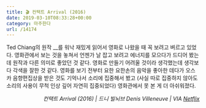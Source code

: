 ```yaml
---
title: 🎬 컨택트 Arrival (2016)
date: 2019-03-10T08:33:28+00:00
category: 마주한다
url: /14174
---
```


Ted Chiang의 원작 _<Story of Your Life>_를 워낙 재밌게 읽어서 영화로 나왔을 때 꼭 보려고 벼르고 있었다. 영화관에서 보는 것을 놓쳐서 언젠가 날 잡고 보려고 에너지를 모으다가 드디어 봤는데 원작과 다른 의미로 좋았던 것 같다. 영화로 만들기 어려울 것이라 생각했는데 생각보다 각색을 잘한 것 같다. 영화를 보기 전부터 요한 요한손의 음악을 좋아한 데다가 오스카 음향편집상을 받은 것도 기억나서 소리에 집중해서 봤고 (사실 따로 집중하지 않아도 소리의 사용이 무척 인상 깊어 자연히 집중되었다) 영화관에서 못 본 게 더 아쉬워졌다.





<p style="text-align:right">
  <em>컨택트 Arrival (2016) |&nbsp;드니 빌뇌브 Denis Villeneuve&nbsp;| VIA&nbsp;</em><a rel="noreferrer noopener" href="http://netflix.com/" target="_blank"><em>Netflix</em></a>
</p>